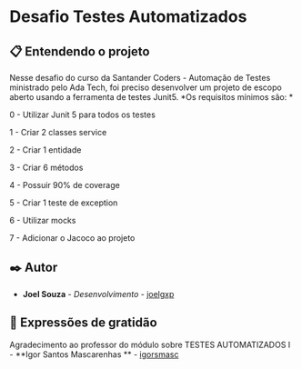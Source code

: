 # Desafio Testes Automatizados

## 📋 Entendendo o projeto
Nesse desafio do curso da Santander Coders - Automação de Testes ministrado pelo Ada Tech, foi preciso desenvolver um projeto de escopo aberto usando a ferramenta de testes Junit5.
*Os requisitos mínimos são: *

0 - Utilizar Junit 5 para todos os testes

1 - Criar 2 classes service

2 - Criar 1 entidade

3 - Criar 6 métodos

4 - Possuir 90% de coverage

5 - Criar 1 teste de exception

6 - Utilizar mocks

7 - Adicionar o Jacoco ao projeto

## ✒️ Autor

* **Joel Souza** - *Desenvolvimento* - [joelgxp](https://github.com/joelgxp)


## 🎁 Expressões de gratidão

Agradecimento ao professor do módulo sobre TESTES AUTOMATIZADOS I - **Igor Santos Mascarenhas
** - [igorsmasc](https://github.com/igorsmasc) 






